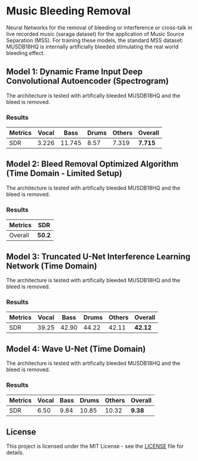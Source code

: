 # Music Bleeding Removal
Neural Networks for the removal of bleeding or interference or cross-talk in live recorded music (saraga dataset) for the application of Music Source Separation (MSS). For training these models, the standard MSS dataset: MUSDB18HQ is internally artificially bleeded stimulating the real world bleeding effect.

## Model 1: Dynamic Frame Input Deep Convolutional Autoencoder (Spectrogram)
The architecture is tested with artifically bleeded MUSDB18HQ and the bleed is removed.
### Results
| Metrics | Vocal | Bass | Drums | Others | Overall |
|------|-----|-----|-----|-----|-----|
|SDR| 3.226 | 11.745 | 8.57 | 7.319 | __7.715__ |


## Model 2: Bleed Removal Optimized Algorithm (Time Domain - Limited Setup)
The architecture is tested with artifically bleeded MUSDB18HQ and the bleed is removed.
### Results
| Metrics | SDR |
|------|-----|
|Overall| __50.2__ |


## Model 3: Truncated U-Net Interference Learning Network (Time Domain)
The architecture is tested with artifically bleeded MUSDB18HQ and the bleed is removed.
### Results
| Metrics | Vocal | Bass | Drums | Others | Overall |
|------|-----|-----|-----|-----|-----|
|SDR| 39.25 | 42.90 | 44.22 | 42.11 | __42.12__ |


## Model 4: Wave U-Net (Time Domain)
The architecture is tested with artifically bleeded MUSDB18HQ and the bleed is removed.
### Results
| Metrics | Vocal | Bass | Drums | Others | Overall |
|------|-----|-----|-----|-----|-----|
|SDR| 6.50 | 9.84 | 10.85 | 10.32 | __9.38__ |

## License

This project is licensed under the MIT License - see the [LICENSE](https://github.com/its-rajesh/Audio-Bleeding-Removal/blob/cde41b94a1be385efc46888a04b30a7b82c33375/LICENSE) file for details.
